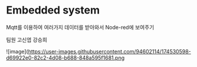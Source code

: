 # Embedded system
Mqtt를 이용하여 여러가지 데이터를 받아와서 Node-red에 보여주기

  팀원
  고신엽
  강승희

![image](https://user-images.githubusercontent.com/94602114/174530598-d69922e0-82c2-4d08-b688-848a595f1681.png


